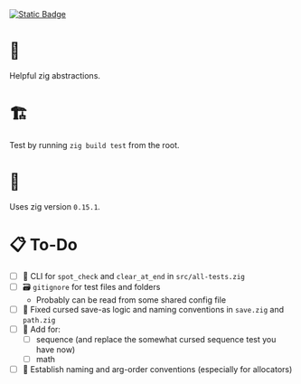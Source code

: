 <a href="https://www.hannahilea.com/blog/houseplant-programming">
  <img alt="Static Badge" src="https://img.shields.io/badge/%F0%9F%AA%B4%20Houseplant%20-x?style=flat&amp;label=Project%20type&amp;color=1E1E1D">
</a>

# 🦎
Helpful zig abstractions.


# 🏗️
Test by running `zig build test` from the root. 

# 📇
Uses zig version `0.15.1`.

# 📋 To-Do
- [ ] 📜 CLI for `spot_check` and `clear_at_end` in `src/all-tests.zig`
- [ ] 🗃️ `gitignore` for test files and folders
	- Probably can be read from some shared config file
- [ ] 🧟 Fixed cursed save-as logic and naming conventions in `save.zig` and `path.zig`
- [ ] 🧪 Add for:
    - [ ] sequence (and replace the somewhat cursed sequence test you have now)
    - [ ] math

- [ ] 📇 Establish naming and arg-order conventions (especially for allocators)
